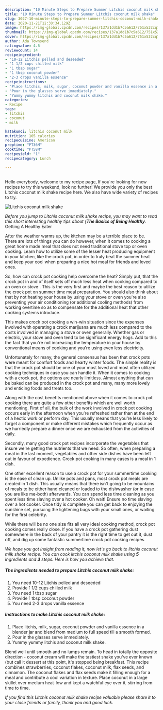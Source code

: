 ```yaml
---
description: "10 Minute Steps to Prepare Summer Litchis coconut milk shake"
title: "10 Minute Steps to Prepare Summer Litchis coconut milk shake"
slug: 3027-10-minute-steps-to-prepare-summer-litchis-coconut-milk-shake
date: 2020-11-21T12:30:34.129Z
image: https://img-global.cpcdn.com/recipes/137a1dd1b7c5a612/751x532cq70/litchis-coconut-milk-shake-recipe-main-photo.jpg
thumbnail: https://img-global.cpcdn.com/recipes/137a1dd1b7c5a612/751x532cq70/litchis-coconut-milk-shake-recipe-main-photo.jpg
cover: https://img-global.cpcdn.com/recipes/137a1dd1b7c5a612/751x532cq70/litchis-coconut-milk-shake-recipe-main-photo.jpg
author: Ada Townsend
ratingvalue: 4.6
reviewcount: 14
recipeingredient:
- "10-12 Litchis pelled and deseeded"
- "1 1/2 cups chilled milk"
- "1 tbsp sugar"
- "1 tbsp coconut powder"
- "2-3 drops vanilla essence"
recipeinstructions:
- "Place litchis, milk, sugar, coconut powder and vanilla essence in a blender jar and blend from medium to full speed till a smooth formed."
- "Pour in the glasses serve immediately."
- "Yummy yummy litchis and coconut milk shake."
categories:
- Recipe
tags:
- litchis
- coconut
- milk

katakunci: litchis coconut milk 
nutrition: 105 calories
recipecuisine: American
preptime: "PT36M"
cooktime: "PT58M"
recipeyield: "1"
recipecategory: Lunch

---
```

<br>
Hello everybody, welcome to my recipe page, If you're looking for new recipes to try this weekend, look no further! We provide you only the best Litchis coconut milk shake recipe here. We also have wide variety of recipes to try.
<br>


![Litchis coconut milk shake](https://img-global.cpcdn.com/recipes/137a1dd1b7c5a612/751x532cq70/litchis-coconut-milk-shake-recipe-main-photo.jpg)

<i>Before you jump to Litchis coconut milk shake recipe, you may want to read this short interesting healthy tips about {<strong>The Basics of Being Healthy</strong>.</i>
Getting A Healthy Eater


After the weather warms up, the kitchen may be a terrible place to be. There are lots of things you can do however, when it comes to cooking a great home made meal that does not need traditional stove top or oven cooking. Learn how to utilize some of the lesser heat producing equipment in your kitchen, like the crock pot, in order to truly beat the summer heat and keep your cool when preparing a nice hot meal for friends and loved ones.

So, how can crock pot cooking help overcome the heat? Simply put, that the crock pot in and of itself sets off much less heat when cooking compared to an oven or stove . This is the very first and maybe the best reason to utilize the crock pot on summer time meal preparation. You should also think about that by not heating your house by using your stove or oven you're also preventing your air conditioning (or additional cooling methods) from working overtime so as to compensate for the additional heat that other cooking systems introduce.

This makes crock pot cooking a win-win situation since the expenses involved with operating a crock marijuana are much less compared to the costs involved in managing a stove or oven generally. Whether gas or electric, your stove and oven tend to be significant energy hogs. Add to this the fact that you're not increasing the temperature in your house by conventional means of cooking and you're using even less electricity.

Unfortunately for many, the general consensus has been that crock pots were meant for comfort foods and hearty winter foods.  The simple reality is that the crock pot should be one of your most loved and most often utilized cooking techniques in case you can handle it. When it comes to cooking with a crock pot, the options are nearly limitless.  Almost anything that can be baked can be produced in the crock pot and many, many more lovely and enticing foods and treats too.



Along with the cost benefits mentioned above when it comes to crock pot cooking there are quite a few other benefits which are well worth mentioning. First of all, the bulk of the work involved in crock pot cooking occurs early in the afternoon when you're refreshed rather than at the end of a hectic work or perform day. This usually means that you're less likely to forget a component or make different mistakes which frequently occur as we hurriedly prepare a dinner once we are exhausted from the activities of daily.

Secondly, many good crock pot recipes incorporate the vegetables that insure we're getting the nutrients that we need. So often, when preparing a meal in the last moment, vegetables and other side dishes have been left out in favour of expedience. Crock pot cooking in many cases is a meal in 1 dish.

One other excellent reason to use a crock pot for your summertime cooking is the ease of clean up.  Unlike pots and pans, most crock pot meals are created in 1 dish. This usually means that there isn't going to be mountains of meals to be either hand cleaned or loaded to the dishwasher (or in case you are like me-both) afterwards. You can spend less time cleaning as you spent less time slaving over a hot cooker. Oh wait! Ensure no time slaving over a hot cooker. Once tidy is complete you can get back to enjoying the sunshine set, pursuing the lightening bugs with your small ones, or waiting for the first celebrity.

While there will be no one size fits all very ideal cooking method, crock pot cooking comes really close. If you have a crock pot gathering dust somewhere in the back of your pantry it is the right time to get out it, dust off, and dig up some fantastic summertime crock pot cooking recipes.


<i>We hope you got insight from reading it, now let's go back to litchis coconut milk shake recipe. You can cook litchis coconut milk shake using <strong>5</strong> ingredients and <strong>3</strong> steps. Here is how you achieve that.
</i>

##### The ingredients needed to prepare Litchis coconut milk shake:

1. You need 10-12 Litchis pelled and deseeded
1. Provide 1 1/2 cups chilled milk
1. You need 1 tbsp sugar
1. Provide 1 tbsp coconut powder
1. You need 2-3 drops vanilla essence


##### Instructions to make Litchis coconut milk shake:

1. Place litchis, milk, sugar, coconut powder and vanilla essence in a blender jar and blend from medium to full speed till a smooth formed.
1. Pour in the glasses serve immediately.
1. Yummy yummy litchis and coconut milk shake.


Blend well until smooth and no lumps remain. To head in totally the opposite direction - coconut cream will make the tastiest shake you&#39;ve ever known (but call it dessert at this point, it&#39;s stopped being breakfast. This recipe combines strawberries, coconut flakes, coconut milk, flax seeds, and cinnamon. The coconut flakes and flax seeds make it filling enough for a meal and contribute a cool variation in texture. Place coconut in a large skillet over medium heat-low and kept a watchful eye over it, stirring from time to time. 

<i>If you find this Litchis coconut milk shake recipe valuable please share it to your close friends or family, thank you and good luck.</i>

